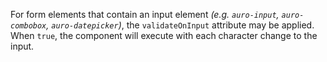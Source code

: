For form elements that contain an input element _(e.g. `auro-input`, `auro-combobox`, `auro-datepicker`)_, the `validateOnInput` attribute may be applied. When `true`, the component will execute with each character change to the input.
